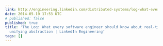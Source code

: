 ```yaml
---
link: http://engineering.linkedin.com/distributed-systems/log-what-every-software-engineer-should-know-about-real-time-datas-unifying
date: 2014-05-10 17:53 UTC
# published: false
published: true
title: 'The Log: What every software engineer should know about real-time data''s
  unifying abstraction | LinkedIn Engineering'
tags: []
---
```



